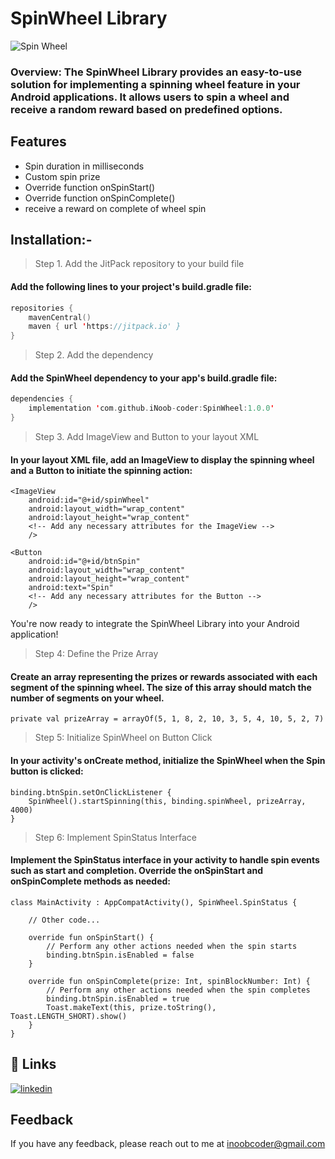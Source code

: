 # SpinWheel Library

![Spin Wheel](https://github.com/iNoob-coder/SpinWheel/assets/76174472/d057fbd5-cb9a-4447-996d-6eb400486b7e)

### Overview: The SpinWheel Library provides an easy-to-use solution for implementing a spinning wheel feature in your Android applications. It allows users to spin a wheel and receive a random reward based on predefined options.

## Features

- Spin duration in milliseconds
- Custom spin prize
- Override function onSpinStart()
- Override function onSpinComplete()
- receive a reward on complete of wheel spin

## Installation:-

>Step 1. Add the JitPack repository to your build file
#### Add the following lines to your project's build.gradle file:
```kotlin
repositories {
    mavenCentral()
    maven { url 'https://jitpack.io' }
}
```

>Step 2. Add the dependency
#### Add the SpinWheel dependency to your app's build.gradle file:
```kotlin
dependencies {
    implementation 'com.github.iNoob-coder:SpinWheel:1.0.0'
}
```

>Step 3. Add ImageView and Button to your layout XML
#### In your layout XML file, add an ImageView to display the spinning wheel and a Button to initiate the spinning action:
```
<ImageView
    android:id="@+id/spinWheel"
    android:layout_width="wrap_content"
    android:layout_height="wrap_content"
    <!-- Add any necessary attributes for the ImageView -->
    />

<Button
    android:id="@+id/btnSpin"
    android:layout_width="wrap_content"
    android:layout_height="wrap_content"
    android:text="Spin"
    <!-- Add any necessary attributes for the Button -->
    />
```
You're now ready to integrate the SpinWheel Library into your Android application!

>Step 4: Define the Prize Array
#### Create an array representing the prizes or rewards associated with each segment of the spinning wheel. The size of this array should match the number of segments on your wheel.

```
private val prizeArray = arrayOf(5, 1, 8, 2, 10, 3, 5, 4, 10, 5, 2, 7)
```

>Step 5: Initialize SpinWheel on Button Click
#### In your activity's onCreate method, initialize the SpinWheel when the Spin button is clicked:

```
binding.btnSpin.setOnClickListener {
    SpinWheel().startSpinning(this, binding.spinWheel, prizeArray, 4000)
}
```

>Step 6: Implement SpinStatus Interface
#### Implement the SpinStatus interface in your activity to handle spin events such as start and completion. Override the onSpinStart and onSpinComplete methods as needed:

```
class MainActivity : AppCompatActivity(), SpinWheel.SpinStatus {

    // Other code...

    override fun onSpinStart() {
        // Perform any other actions needed when the spin starts
        binding.btnSpin.isEnabled = false
    }

    override fun onSpinComplete(prize: Int, spinBlockNumber: Int) {
        // Perform any other actions needed when the spin completes
        binding.btnSpin.isEnabled = true
        Toast.makeText(this, prize.toString(), Toast.LENGTH_SHORT).show() 
    }
}
```

## 🔗 Links
[![linkedin](https://img.shields.io/badge/linkedin-0A66C2?style=for-the-badge&logo=linkedin&logoColor=white)](https://www.linkedin.com/in/inoobcoder/)

## Feedback

If you have any feedback, please reach out to me at inoobcoder@gmail.com
